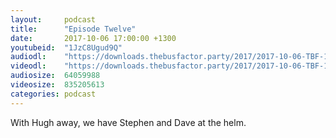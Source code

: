 ```yaml
---
layout:     podcast
title:      "Episode Twelve"
date:       2017-10-06 17:00:00 +1300
youtubeid:  "1JzC8Ugud9Q"
audiodl:    "https://downloads.thebusfactor.party/2017/2017-10-06-TBF-12.mp3"
videodl:    "https://downloads.thebusfactor.party/2017/2017-10-06-TBF-12.mp4"
audiosize:  64059988
videosize:  835205613
categories: podcast
---
```

With Hugh away, we have Stephen and Dave at the helm.
